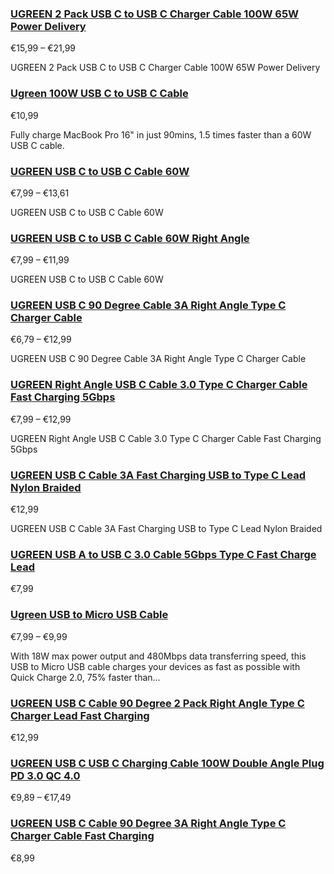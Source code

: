 ### [UGREEN 2 Pack USB C to USB C Charger Cable 100W 65W Power Delivery](https://eu.ugreen.com/products/ugreen-2-pack-usb-c-to-usb-c-charger-cable-100w-65w-power-delivery) ###

€15,99 – €21,99

UGREEN 2 Pack USB C to USB C Charger Cable 100W 65W Power Delivery

### [Ugreen 100W USB C to USB C Cable](https://eu.ugreen.com/products/ugreen-100w-usb-c-to-usb-c-cable) ###

€10,99

Fully charge MacBook Pro 16" in just 90mins, 1.5 times faster than a 60W USB C cable.

### [UGREEN USB C to USB C Cable 60W](https://eu.ugreen.com/products/ugreen-usb-c-to-usb-c-cable-60w) ###

€7,99 – €13,61

UGREEN USB C to USB C Cable 60W

### [UGREEN USB C to USB C Cable 60W Right Angle](https://eu.ugreen.com/products/ugreen-usb-c-to-usb-c-cable-60w-1) ###

€7,99 – €11,99

UGREEN USB C to USB C Cable 60W

### [UGREEN USB C 90 Degree Cable 3A Right Angle Type C Charger Cable](https://eu.ugreen.com/products/ugreen-usb-c-90-degree-cable-3a-right-angle-type-c-charger-cable) ###

€6,79 – €12,99

UGREEN USB C 90 Degree Cable 3A Right Angle Type C Charger Cable

### [UGREEN Right Angle USB C Cable 3.0 Type C Charger Cable Fast Charging 5Gbps](https://eu.ugreen.com/products/ugreen-right-angle-usb-c-cable-3-0-type-c-charger-cable-fast-charging-5gbps) ###

€7,99 – €12,99

UGREEN Right Angle USB C Cable 3.0 Type C Charger Cable Fast Charging 5Gbps

### [UGREEN USB C Cable 3A Fast Charging USB to Type C Lead Nylon Braided](https://eu.ugreen.com/products/ugreen-usb-c-cable-3a-fast-charging-usb-to-type-c-lead-nylon-braided-1) ###

€12,99

UGREEN USB C Cable 3A Fast Charging USB to Type C Lead Nylon Braided

### [UGREEN USB A to USB C 3.0 Cable 5Gbps Type C Fast Charge Lead](https://eu.ugreen.com/products/ugreen-usb-a-to-usb-c-3-0-cable-5gbps-type-c-fast-charge-lead) ###

€7,99

### [Ugreen USB to Micro USB Cable](https://eu.ugreen.com/products/ugreen-usb-to-micro-usb-cable) ###

€7,99 – €9,99

With 18W max power output and 480Mbps data transferring speed, this USB to Micro USB cable charges your devices as fast as possible with Quick Charge 2.0, 75% faster than...

### [UGREEN USB C Cable 90 Degree 2 Pack Right Angle Type C Charger Lead Fast Charging](https://eu.ugreen.com/products/ugreen-usb-c-cable-90-degree-2-pack-right-angle-type-c-charger-lead-fast-charging) ###

€12,99

### [UGREEN USB C USB C Charging Cable 100W Double Angle Plug PD 3.0 QC 4.0](https://eu.ugreen.com/products/ugreen-usb-c-usb-c-charging-cable-100w-double-angle-plug-pd-3-0-qc-4-0) ###

€9,89 – €17,49

### [UGREEN USB C Cable 90 Degree 3A Right Angle Type C Charger Cable Fast Charging](https://eu.ugreen.com/products/ugreen-usb-c-cable-90-degree-3a-right-angle-type-c-charger-cable-fast-charging) ###

€8,99
